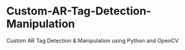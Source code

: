 # Custom-AR-Tag-Detection-Manipulation
Custom AR Tag Detection &amp; Manipulation using Python and OpenCV

